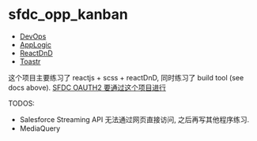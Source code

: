 # sfdc_opp_kanban

* [DevOps](./documents/devOps.md)
* [AppLogic](./documents/appLogic.md)
* [ReactDnD](./documents/reactDnD.md)
* [Toastr](./documents/toastr.md)

这个项目主要练习了 reactjs + scss + reactDnD, 同时练习了 build tool (see docs above).
[SFDC OAUTH2 要通过这个项目进行](https://github.com/jacky1999cn2000/sfdc_oauth_lambda)

TODOS:
* Salesforce Streaming API 无法通过网页直接访问, 之后再写其他程序练习.
* MediaQuery
